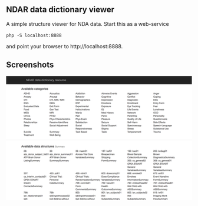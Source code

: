 ## NDAR data dictionary viewer

A simple structure viewer for NDA data. Start this as a web-service
```
php -S localhost:8888
```
and point your browser to http://localhost:8888.

## Screenshots

![Screenshot of user interface](https://raw.githubusercontent.com/BANDA-connect/NDA-sprint/master/REDCap2NDA/NDAR/screenshot.png)